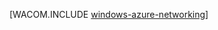 <properties linkid="manage-fundamentals-networking" urlDisplayName="Networking" pageTitle="Networking (Services) - Windows Azure fundamentals" metaKeywords="Azure virtual network, Azure connect, Azure traffic manager" description="An introduction in Windows Azure networking." metaCanonical="http://www.windowsazure.com/en-us/develop/net/fundamentals/networking/" services="virtual-network" documentationCenter="" title="" authors=""  solutions="" writer="" manager="" editor=""  />




[WACOM.INCLUDE [windows-azure-networking](../includes/windows-azure-networking.md)]
